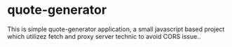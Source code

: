 # quote-generator

This is simple quote-generator application, a small javascript based project which utilizez fetch 
and proxy server technic to avoid CORS issue..
